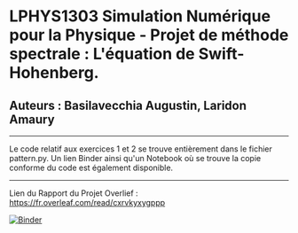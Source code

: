 # LPHYS1303 Simulation Numérique pour la Physique - Projet de méthode spectrale : L'équation de Swift-Hohenberg. 
## Auteurs : Basilavecchia Augustin, Laridon Amaury
---

Le code relatif aux exercices 1 et 2 se trouve entièrement dans le fichier pattern.py.
Un lien Binder ainsi qu'un Notebook où se trouve la copie conforme du code est également disponible.

---
Lien du Rapport du Projet Overlief : https://fr.overleaf.com/read/cxrvkyxygppp

[![Binder](https://mybinder.org/badge_logo.svg)](https://mybinder.org/v2/gh/AmauryLaridon/LPHYS1303-Projet1/HEAD)
